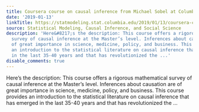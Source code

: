 ```yaml
---
title: Coursera course on causal inference from Michael Sobel at Columbia
date: '2019-01-13'
linkTitle: https://statmodeling.stat.columbia.edu/2019/01/13/coursera-course-on-causal-inference-from-michael-sobel-at-columbia/
source: Statistical Modeling, Causal Inference, and Social Science
description: 'Here&#8217;s the description: This course offers a rigorous mathematical
  survey of causal inference at the Master’s level. Inferences about causation are
  of great importance in science, medicine, policy, and business. This course provides
  an introduction to the statistical literature on causal inference that has emerged
  in the last 35-40 years and that has revolutionized the ...'
disable_comments: true
---
```

Here&#8217;s the description: This course offers a rigorous mathematical survey of causal inference at the Master’s level. Inferences about causation are of great importance in science, medicine, policy, and business. This course provides an introduction to the statistical literature on causal inference that has emerged in the last 35-40 years and that has revolutionized the ...